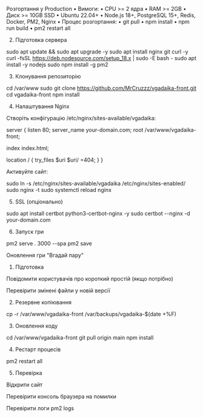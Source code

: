 Розгортання у Production
•	Вимоги:
•	CPU >= 2 ядра
•	RAM >= 2GB
•	Диск >= 10GB SSD
•	Ubuntu 22.04+
•	Node.js 18+, PostgreSQL 15+, Redis, Docker, PM2, Nginx
•	Процес розгортання:
•	git pull
•	npm install
•	npm run build
•	pm2 restart all

2. Підготовка сервера

sudo apt update && sudo apt upgrade -y
sudo apt install nginx git curl -y
curl -fsSL https://deb.nodesource.com/setup_18.x | sudo -E bash -
sudo apt install -y nodejs
sudo npm install -g pm2

3. Клонування репозиторію

cd /var/www
sudo git clone https://github.com/MrCruzzz/vgadaika-front.git
cd vgadaika-front
npm install

4. Налаштування Nginx

Створіть конфігурацію /etc/nginx/sites-available/vgadaika:

server {
  listen 80;
  server_name your-domain.com;
  root /var/www/vgadaika-front;

  index index.html;

  location / {
    try_files $uri $uri/ =404;
  }
}

Активуйте сайт:

sudo ln -s /etc/nginx/sites-available/vgadaika /etc/nginx/sites-enabled/
sudo nginx -t
sudo systemctl reload nginx

5. SSL (опціонально)

sudo apt install certbot python3-certbot-nginx -y
sudo certbot --nginx -d your-domain.com

6. Запуск гри

pm2 serve . 3000 --spa
pm2 save

Оновлення гри "Вгадай пару"

1. Підготовка

Повідомити користувачів про короткий простій (якщо потрібно)

Перевірити змінені файли у новій версії

2. Резервне копіювання

cp -r /var/www/vgadaika-front /var/backups/vgadaika-$(date +%F)

3. Оновлення коду

cd /var/www/vgadaika-front
git pull origin main
npm install

4. Рестарт процесів

pm2 restart all

5. Перевірка

Відкрити сайт

Перевірити консоль браузера на помилки

Перевірити логи pm2 logs
